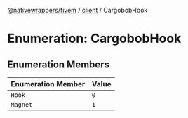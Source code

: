 [@nativewrappers/fivem](../../README.md) / [client](../README.md) / CargobobHook

# Enumeration: CargobobHook

## Enumeration Members

| Enumeration Member | Value |
| :------ | :------ |
| `Hook` | `0` |
| `Magnet` | `1` |
